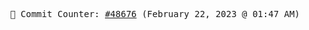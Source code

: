 <p align="center">
    <samp>
        📮 Commit Counter: <a href="https://github.com/Javascript-void0/Javascript-void0/commits/main">#48676</a> (February 22, 2023 @ 01:47 AM)
    </samp>
</p>